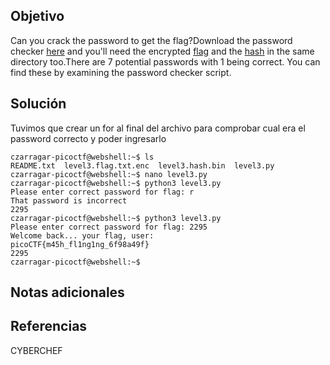 ## Objetivo

Can you crack the password to get the flag?Download the password checker [here](https://artifacts.picoctf.net/c/18/level3.py) and you'll need the encrypted [flag](https://artifacts.picoctf.net/c/18/level3.flag.txt.enc) and the [hash](https://artifacts.picoctf.net/c/18/level3.hash.bin) in the same directory too.There are 7 potential passwords with 1 being correct. You can find these by examining the password checker script.
## Solución

Tuvimos que crear un for al final del archivo para comprobar cual era el password correcto y poder ingresarlo


```
czarragar-picoctf@webshell:~$ ls
README.txt  level3.flag.txt.enc  level3.hash.bin  level3.py
czarragar-picoctf@webshell:~$ nano level3.py 
czarragar-picoctf@webshell:~$ python3 level3.py 
Please enter correct password for flag: r
That password is incorrect
2295
czarragar-picoctf@webshell:~$ python3 level3.py 
Please enter correct password for flag: 2295
Welcome back... your flag, user:
picoCTF{m45h_fl1ng1ng_6f98a49f}
2295
czarragar-picoctf@webshell:~$  

```

## Notas adicionales

## Referencias

CYBERCHEF

